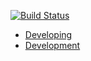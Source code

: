 [![Build Status](https://travis-ci.org/ar-x/turtlecoin-dev-docs-site.svg?branch=turtle-master)](https://travis-ci.org/ar-x/turtlecoin-dev-docs-site)

* [Developing](docs/developing.md)
* [Development](docs/deployment.md)
